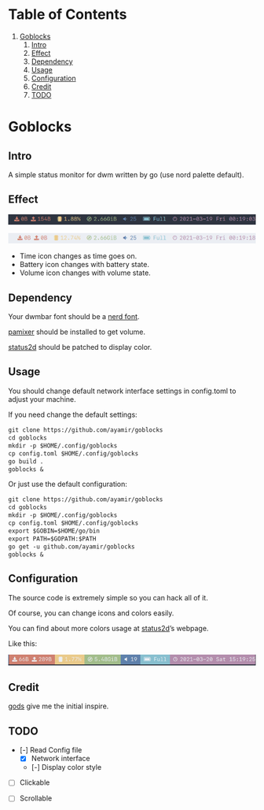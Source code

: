 
# Table of Contents

1.  [Goblocks](#org4fe7b3f)
    1.  [Intro](#org1ada354)
    2.  [Effect](#org47d93a1)
    3.  [Dependency](#org68f9563)
    4.  [Usage](#org7918c71)
    5.  [Configuration](#orga794274)
    6.  [Credit](#org42b387b)
    7.  [TODO](#orgad55678)


<a id="org4fe7b3f"></a>

# Goblocks


<a id="org1ada354"></a>

## Intro

A simple status monitor for dwm written by go (use nord palette default).


<a id="org47d93a1"></a>

## Effect

![dark](./shot/dark.png)

![light](./shot/light.png)

-   Time icon changes as time goes on.
-   Battery icon changes with battery state.
-   Volume icon changes with volume state.


<a id="org68f9563"></a>

## Dependency

Your dwmbar font should be a [nerd font](https://github.com/ryanoasis/nerd-fonts).

[pamixer](https://github.com/cdemoulins/pamixer) should be installed to get volume.

[status2d](https://dwm.suckless.org/patches/status2d/) should be patched to display color.


<a id="org7918c71"></a>

## Usage

You should change default network interface settings in config.toml to adjust your machine.

If you need change the default settings:

```shell
git clone https://github.com/ayamir/goblocks
cd goblocks
mkdir -p $HOME/.config/goblocks
cp config.toml $HOME/.config/goblocks
go build .
goblocks &
```

Or just use the default configuration:

```shell
git clone https://github.com/ayamir/goblocks
cd goblocks
mkdir -p $HOME/.config/goblocks
cp config.toml $HOME/.config/goblocks
export $GOBIN=$HOME/go/bin
export PATH=$GOPATH:$PATH
go get -u github.com/ayamir/goblocks
goblocks &
```


<a id="orga794274"></a>

## Configuration

The source code is extremely simple so you can hack all of it.

Of course, you can change icons and colors easily.

You can find about more colors usage at [status2d](<https://dwm.suckless.org/patches/status2d>)&rsquo;s webpage.

Like this:

![darkbg](./shot/dark_bg.png)


<a id="org42b387b"></a>

## Credit

[gods](https://github.com/schachmat/gods) give me the initial inspire.


<a id="orgad55678"></a>

## TODO

-   [-] Read Config file
    -   [X] Network interface
    -   [-] Display color style
-   [ ] Clickable
-   [ ] Scrollable

